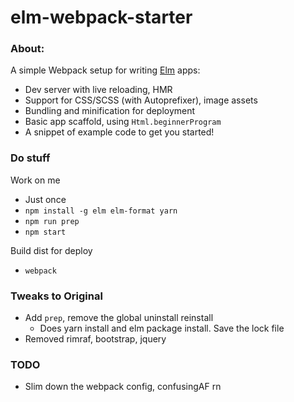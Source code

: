 # elm-webpack-starter


### About:
A simple Webpack setup for writing [Elm](http://elm-lang.org/) apps:

* Dev server with live reloading, HMR
* Support for CSS/SCSS (with Autoprefixer), image assets
* Bundling and minification for deployment
* Basic app scaffold, using `Html.beginnerProgram`
* A snippet of example code to get you started!


### Do stuff

Work on me
 * Just once
  * `npm install -g elm elm-format yarn`
 * `npm run prep`
 * `npm start`

Build dist for deploy
 * `webpack`


### Tweaks to Original

* Add `prep`, remove the global uninstall reinstall
  * Does yarn install and elm package install. Save the lock file
* Removed rimraf, bootstrap, jquery


### TODO

* Slim down the webpack config, confusingAF rn

